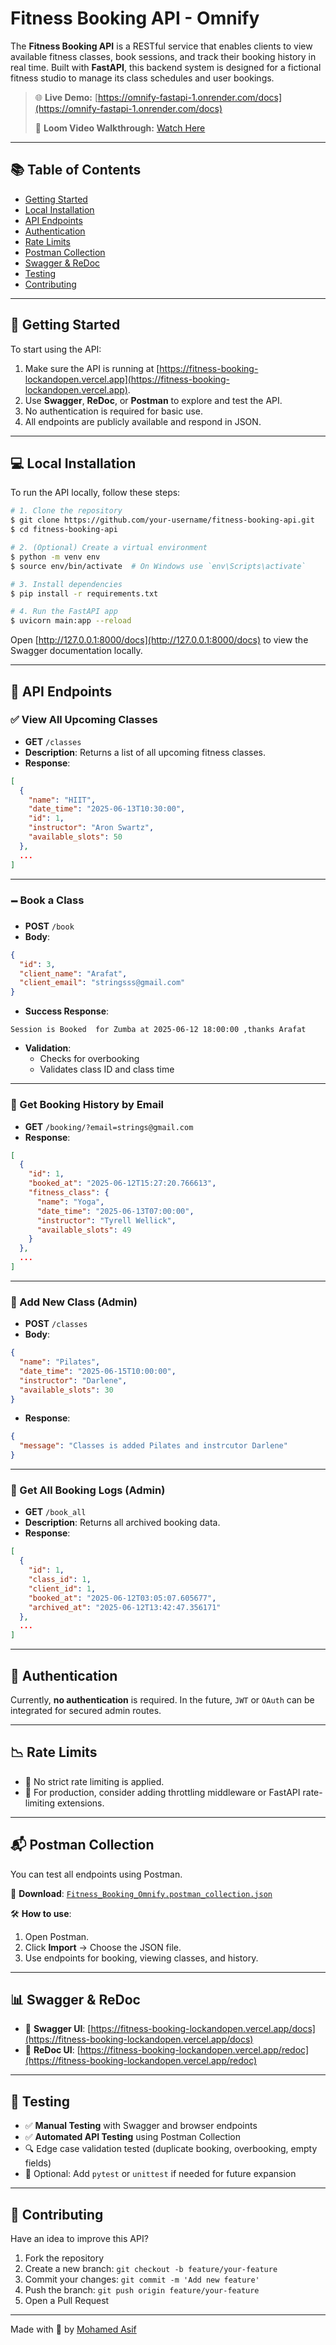 # Fitness Booking API - Omnify 

The **Fitness Booking API** is a RESTful service that enables clients to view available fitness classes, book sessions, and track their booking history in real time. Built with **FastAPI**, this backend system is designed for a fictional fitness studio to manage its class schedules and user bookings.

> 🌐 **Live Demo:** [https://omnify-fastapi-1.onrender.com/docs](https://omnify-fastapi-1.onrender.com/docs)
> 
> 🎥 **Loom Video Walkthrough:** [Watch Here](https://www.loom.com/share/your-loom-video-id)

---

## 📚 Table of Contents

- [Getting Started](#-getting-started)
- [Local Installation](#-local-installation)
- [API Endpoints](#-api-endpoints)
- [Authentication](#-authentication)
- [Rate Limits](#-rate-limits)
- [Postman Collection](#-postman-collection)
- [Swagger & ReDoc](#-swagger--redoc)
- [Testing](#-testing)
- [Contributing](#-contributing)

---

## 🚀 Getting Started

To start using the API:

1. Make sure the API is running at [https://fitness-booking-lockandopen.vercel.app](https://fitness-booking-lockandopen.vercel.app).
2. Use **Swagger**, **ReDoc**, or **Postman** to explore and test the API.
3. No authentication is required for basic use.
4. All endpoints are publicly available and respond in JSON.

---

## 💻 Local Installation

To run the API locally, follow these steps:

```bash
# 1. Clone the repository
$ git clone https://github.com/your-username/fitness-booking-api.git
$ cd fitness-booking-api

# 2. (Optional) Create a virtual environment
$ python -m venv env
$ source env/bin/activate  # On Windows use `env\Scripts\activate`

# 3. Install dependencies
$ pip install -r requirements.txt

# 4. Run the FastAPI app
$ uvicorn main:app --reload
```

Open [http://127.0.0.1:8000/docs](http://127.0.0.1:8000/docs) to view the Swagger documentation locally.

---

## 🔌 API Endpoints

### ✅ View All Upcoming Classes

- **GET** `/classes`
- **Description**: Returns a list of all upcoming fitness classes.
- **Response**:

```json
[
  {
    "name": "HIIT",
    "date_time": "2025-06-13T10:30:00",
    "id": 1,
    "instructor": "Aron Swartz",
    "available_slots": 50
  },
  ...
]
```

---

### 🗕️ Book a Class

- **POST** `/book`
- **Body**:

```json
{
  "id": 3,
  "client_name": "Arafat",
  "client_email": "stringsss@gmail.com"
}
```

- **Success Response**:

```text
Session is Booked  for Zumba at 2025-06-12 18:00:00 ,thanks Arafat
```

- **Validation**:
  - Checks for overbooking
  - Validates class ID and class time

---

### 📜 Get Booking History by Email

- **GET** `/booking/?email=strings@gmail.com`
- **Response**:

```json
[
  {
    "id": 1,
    "booked_at": "2025-06-12T15:27:20.766613",
    "fitness_class": {
      "name": "Yoga",
      "date_time": "2025-06-13T07:00:00",
      "instructor": "Tyrell Wellick",
      "available_slots": 49
    }
  },
  ...
]
```

---

### 📂 Add New Class (Admin)

- **POST** `/classes`
- **Body**:

```json
{
  "name": "Pilates",
  "date_time": "2025-06-15T10:00:00",
  "instructor": "Darlene",
  "available_slots": 30
}
```

- **Response**:

```json
{
  "message": "Classes is added Pilates and instrcutor Darlene"
}
```

---

### 📁 Get All Booking Logs (Admin)

- **GET** `/book_all`
- **Description**: Returns all archived booking data.
- **Response**:

```json
[
  {
    "id": 1,
    "class_id": 1,
    "client_id": 1,
    "booked_at": "2025-06-12T03:05:07.605677",
    "archived_at": "2025-06-12T13:42:47.356171"
  },
  ...
]
```

---

## 🔐 Authentication

Currently, **no authentication** is required. In the future, `JWT` or `OAuth` can be integrated for secured admin routes.

---

## 📉 Rate Limits

- 🔄 No strict rate limiting is applied.
- 🚧 For production, consider adding throttling middleware or FastAPI rate-limiting extensions.

---

## 📬 Postman Collection

You can test all endpoints using Postman.

📁 **Download**: [`Fitness_Booking_Omnify.postman_collection.json`](https://github.com/MohamedAsifS/Postman_doc_omnify_fastapi)

🛠️ **How to use**:

1. Open Postman.
2. Click **Import** → Choose the JSON file.
3. Use endpoints for booking, viewing classes, and history.

---

## 📊 Swagger & ReDoc

- 📘 **Swagger UI**: [https://fitness-booking-lockandopen.vercel.app/docs](https://fitness-booking-lockandopen.vercel.app/docs)
- 📕 **ReDoc UI**: [https://fitness-booking-lockandopen.vercel.app/redoc](https://fitness-booking-lockandopen.vercel.app/redoc)

---

## 🧪 Testing

- ✅ **Manual Testing** with Swagger and browser endpoints
- ✅ **Automated API Testing** using Postman Collection
- 🔍 Edge case validation tested (duplicate booking, overbooking, empty fields)
- 🧰 Optional: Add `pytest` or `unittest` if needed for future expansion

---

## 🤝 Contributing

Have an idea to improve this API?

1. Fork the repository
2. Create a new branch: `git checkout -b feature/your-feature`
3. Commit your changes: `git commit -m 'Add new feature'`
4. Push the branch: `git push origin feature/your-feature`
5. Open a Pull Request

---

Made with 💪 by [Mohamed Asif](https://www.linkedin.com/in/mohamed-asif-a5856817b/)


